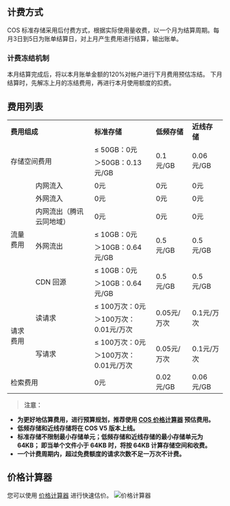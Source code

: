 ## 计费方式
COS 标准存储采用后付费方式，根据实际使用量收费，以一个月为结算周期。每月3日到5日为账单结算日，对上月产生费用进行结算，输出账单。
### 计费冻结机制
本月结算完成后，将以本月账单金额的120%对帐户进行下月费用预估冻结。
下月结算时，先解冻上月的冻结费用，再进行本月使用额度的扣费。

## 费用列表
<style>
table th:first-of-type {
    width: 150px;
}
</style>

<table>
    <tr>
       	<td colspan="2"><b>费用组成</b></td> 
        <td><b>标准存储</b></td> 
		<td><b>低频存储</b></td> 
        <td><b>近线存储</b></td> 
    </tr>
    <tr>
        <td colspan="2" rowspan="2">存储空间费用</td>   
		<td >≤ 50GB：0元</td> 
		<td rowspan="2">0.1元/GB</td> 
	    <td rowspan="2">0.06元/GB</td> 
    </tr>
    <tr>
         <td >＞50GB：0.13元/GB</td>   
    </tr>
	<tr>
        <td  rowspan="8">流量费用</td>    
    </tr>
	<tr>
        <td>内网流入</td> 
		<td >0元</td> 
		<td >0元</td> 
		<td >0元</td> 
    </tr>
		<tr>
        <td >外网流入</td>  
		<td >0元</td> 
		<td >0元</td> 
		<td >0元</td> 
    </tr>
	<tr>
        <td >内网流出（腾讯云同地域）</td>   
		<td >0元</td> 
		<td >0元</td> 
		<td >0元</td> 
    </tr>
	<tr>
        <td rowspan="2">外网流出</td> 
		<td >≤ 10GB：0元</td> 
		<td rowspan="2">0.5元/GB</td> 
		<td rowspan="2">0.5元/GB</td> 
    </tr>
		<tr>
        <td>＞10GB：0.64元/GB</td>    
    </tr>
	<tr>
		<td rowspan="2">CDN 回源</td> 
		<td >≤ 10GB：0元</td> 
		<td rowspan="2">0.5元/GB</td> 
		 <td rowspan="2">0.5元/GB</td> 
    </tr>
	<tr>
        <td>＞10GB：0.64元/GB</td>    
    </tr>
		<tr>
		<td  rowspan="5">请求费用</td>   
    </tr>
		<tr>
		<td rowspan="2">读请求</td> 
		<td >≤ 100万次：0元</td> 
		<td rowspan="2">0.05元/万次</td> 
		<td rowspan="2">0.1元/万次</td> 	
    </tr>
		<tr>
        <td>＞100万次：0.01元/万次</td>    
    </tr>
		<tr>
        <td rowspan="2">写请求</td>    
		<td >≤ 100万次：0元</td> 
		<td rowspan="2">0.05元/万次</td> 
		<td rowspan="2">0.1元/万次</td> 	
    </tr>
	<tr>
        <td>＞100万次：0.01元/万次</td>   
    </tr>
	<tr>
        <td colspan="2" rowspan="2">检索费用</td>   
		<td >0元</td> 
	    <td rowspan="2">0.02元/GB</td> 
	    <td rowspan="2">0.06元/GB</td> 
    </tr>
</table>


> **注意：**
- **为更好地估算费用，进行预算规划，推荐使用 [COS 价格计算器](https://buy.qcloud.com/calculator/cos) 预估费用。**
- **低频存储和近线存储将在 COS V5 版本上线。**
- **标准存储不限制最小存储单元；低频存储和近线存储的最小存储单元为 64KB； 即当单个文件小于 64KB 时，将按 64KB 计算存储空间和收费。**
- **一个计费周期内，超过免费额度的请求次数不足一万次不计费。**

## 价格计算器
您可以使用 [价格计算器](https://buy.qcloud.com/calculator/cos) 进行快速估价。
![价格计算器](//mc.qcloudimg.com/static/img/c9e7310ce1912d6cf62f81277ece67ee/image.png)
